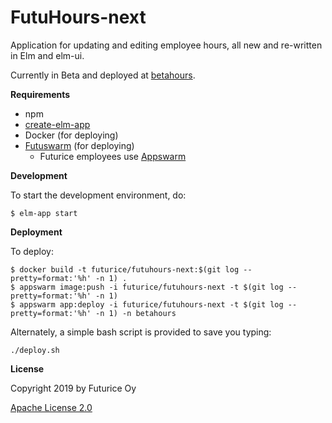 FutuHours-next
=========

Application for updating and editing employee hours, all new and re-written in Elm and elm-ui.

Currently in Beta and deployed at [betahours](https://betahours.app.futurice.com).

**Requirements** 

- npm
- [create-elm-app](https://github.com/halfzebra/create-elm-app)
- Docker (for deploying)
- [Futuswarm](https://github.com/futurice/futuswarm) (for deploying)
  - Futurice employees use [Appswarm](https://futuswarm-mainpage.app.futurice.com/)

**Development**

To start the development environment, do:

```
$ elm-app start
```

**Deployment**

To deploy:

``` 
$ docker build -t futurice/futuhours-next:$(git log --pretty=format:'%h' -n 1) .
$ appswarm image:push -i futurice/futuhours-next -t $(git log --pretty=format:'%h' -n 1)
$ appswarm app:deploy -i futurice/futuhours-next -t $(git log --pretty=format:'%h' -n 1) -n betahours
```

Alternately, a simple bash script is provided to save you typing:

```
./deploy.sh
```


**License**

Copyright 2019 by Futurice Oy

[Apache License 2.0](LICENSE)
